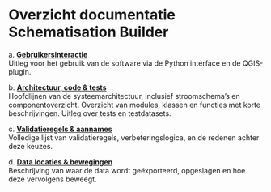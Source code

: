 # Overzicht documentatie Schematisation Builder

a. **[Gebruikersinteractie](a_gebruikersinteractie.md)**  
   Uitleg voor het gebruik van de software via de Python interface en de QGIS-plugin.

b. **[Architectuur, code & tests](b_architectuur_code_tests.md)**  
   Hoofdlijnen van de systeemarchitectuur, inclusief stroomschema’s en componentoverzicht. Overzicht van modules, klassen en functies met korte beschrijvingen. Uitleg over tests en testdatasets.

c. **[Validatieregels & aannames](c_validatieregels_aannames.md)**  
   Volledige lijst van validatieregels, verbeteringslogica, en de redenen achter deze keuzes.

d. **[Data locaties & bewegingen](d_data_locaties_bewegingen.md)**  
   Beschrijving van waar de data wordt geëxporteerd, opgeslagen en hoe deze vervolgens beweegt.
